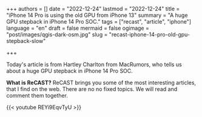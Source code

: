 +++
authors = []
date = "2022-12-24"
lastmod = "2022-12-24"
title = "iPhone 14 Pro is using the old GPU from iPhone 13"
summary = "A huge GPU stepback in iPhone 14 Pro SOC."
tags = ["recast", "article", "iphone"]
language = "en"
draft = false
mermaid = false
ogimage = "post/images/qgis-dark-osm.jpg"
slug = "recast-iphone-14-pro-old-gpu-stepback-slow"

+++

Today's article is from Hartley Charlton from MacRumors, who tells us about a huge GPU stepback in iPhone 14 Pro SOC.

**What is ReCAST?**
ReCAST brings you some of the most interesting articles, that I find on the web. There are no no fixed topics. We will read and comment them together. 

{{< youtube REYi9EqvTyU >}}

<br>
